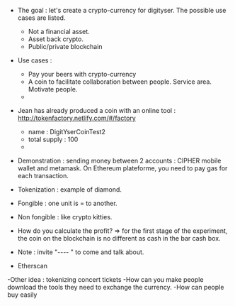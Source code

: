 
- The goal : let's create a crypto-currency for digityser. The possible use cases are listed.
  - Not a financial asset.
  - Asset back crypto.
  - Public/private blockchain
  

- Use cases : 
    - Pay your beers with crypto-currency
    - A coin to facilitate collaboration between people. Service area. Motivate people.
    - 
    
 
- Jean has already produced a coin with an online tool : http://tokenfactory.netlify.com/#/factory 
  - name : DigitYserCoinTest2
  - total supply : 100 
  - 

- Demonstration : sending money between 2 accounts : CIPHER mobile wallet and metamask. On Ethereum plateforme, you need to pay gas for each transaction.


- Tokenization : example of diamond.

- Fongible : one unit is = to another.
- Non fongible : like crypto kitties.

- How do you calculate the profit?
 => for the first stage of the experiment, the coin on the blockchain is no different as cash in the bar cash box.

- Note : invite "---- " to come and talk about.

- Etherscan

-Other idea : tokenizing concert tickets 
  -How can you make people download the tools they need to exchange the currency.
  -How can people buy easily
